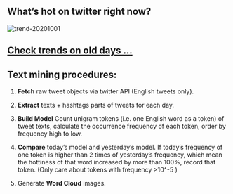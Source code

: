 ## What’s hot on twitter right now?

![trend-20201001][wordcloud]

[wordcloud]: https://raw.githubusercontent.com/xdqc/tweet-trend-everyday/master/word-cloud/trend-20201001.png?token=AF5V4P7ADR6KQBZ4CEDTNIK6AXRMU "trend-20201001"

## [Check trends on old days ...](https://github.com/xdqc/tweet-trend-everyday/tree/master/word-cloud)

## Text mining procedures:

1. **Fetch** raw tweet objects via twitter API (English tweets only).

2. **Extract** texts + hashtags parts of tweets for each day.

3. **Build Model** Count unigram tokens (i.e. one English word as a token) of tweet texts, calculate the occurrence frequency of each token, order by frequency high to low.

4. **Compare** today’s model and yesterday’s model. If today’s frequency of one token is higher than 2 times of yesterday’s frequency, which mean the hottiness of that word increased by more than 100%, record that token. (Only care about tokens with frequency >10^-5 )

5. Generate **Word Cloud** images.
